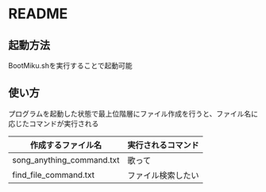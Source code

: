 # README
## 起動方法
BootMiku.shを実行することで起動可能

## 使い方
プログラムを起動した状態で最上位階層にファイル作成を行うと、ファイル名に応じたコマンドが実行される

|作成するファイル名|実行されるコマンド|
|---|---|
|song_anything_command.txt|歌って|
|find_file_command.txt|ファイル検索したい|